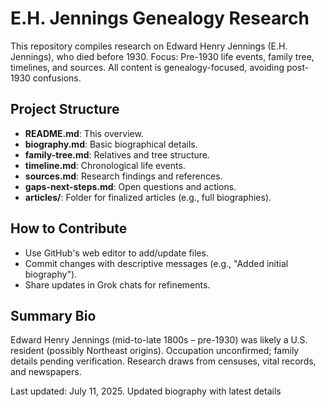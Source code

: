 

# E.H. Jennings Genealogy Research

This repository compiles research on Edward Henry Jennings (E.H. Jennings), who died before 1930. Focus: Pre-1930 life events, family tree, timelines, and sources. All content is genealogy-focused, avoiding post-1930 confusions.

## Project Structure
- **README.md**: This overview.
- **biography.md**: Basic biographical details.
- **family-tree.md**: Relatives and tree structure.
- **timeline.md**: Chronological life events.
- **sources.md**: Research findings and references.
- **gaps-next-steps.md**: Open questions and actions.
- **articles/**: Folder for finalized articles (e.g., full biographies).

## How to Contribute
- Use GitHub's web editor to add/update files.
- Commit changes with descriptive messages (e.g., "Added initial biography").
- Share updates in Grok chats for refinements.

## Summary Bio
Edward Henry Jennings (mid-to-late 1800s – pre-1930) was likely a U.S. resident (possibly Northeast origins). Occupation unconfirmed; family details pending verification. Research draws from censuses, vital records, and newspapers.

Last updated: July 11, 2025.
Updated biography with latest details
